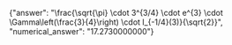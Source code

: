 {"answer": "\\frac{\\sqrt{\\pi} \\cdot 3^{3/4} \\cdot e^{3} \\cdot \\Gamma\\left(\\frac{3}{4}\\right) \\cdot I_{-1/4}(3)}{\\sqrt{2}}", "numerical_answer": "17.2730000000"}